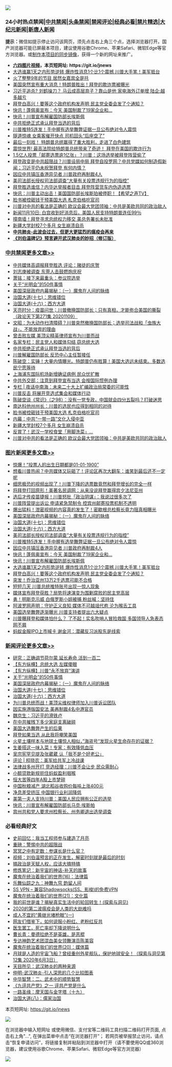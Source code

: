 ![](https://raw.githubusercontent.com/fqnews/bnews/master/64photo/fqnews-qr.jpg)

<div id="tt">
<h3>24小时热点禁闻|<a href="#%E4%B8%AD%E5%85%B1%E7%A6%81%E9%97%BB%E6%9B%B4%E5%A4%9A%E6%96%87%E7%AB%A0">中共禁闻</a>|<a href="#%E5%9B%BE%E7%89%87%E6%96%B0%E9%97%BB%E6%9B%B4%E5%A4%9A%E6%96%87%E7%AB%A0">头条禁闻</a>|<a href="#%E6%96%B0%E9%97%BB%E8%AF%84%E8%AE%BA%E6%9B%B4%E5%A4%9A%E6%96%87%E7%AB%A0">禁闻评论|<a href="#%E5%BF%85%E7%9C%8B%E7%BB%8F%E5%85%B8%E5%A5%BD%E6%96%87">经典必看|<a href="/video.md#%E7%A6%81%E7%89%87%E7%B2%BE%E9%80%89">禁片精选</a>|<a href="https://github.com/fqnews/djy/blob/master/gb/nf1351518.md#1">大纪元新闻</a>|<a href="https://github.com/fqnews/ntdtv/blob/master/gb/prog204.md#1">新唐人新闻</a></h3>
<div><b>提示：</b>微信如提示停止访问该网页，须先点击右上角三个点，选择浏览器打开。国产浏览器可能已屏蔽本项目，建议使用谷歌Chrome、苹果Safari、微软Edge等官方浏览器。或<a href="https://github.com/fqnews/bnews/blob/master/%E5%88%B6%E4%BD%9Cgit%E7%A6%81%E9%97%BB%E9%95%9C%E5%83%8F.md">制作本项目的同步镜像</a>，获得一个新的网址来推广。</div>
<ul>
<li><b><a href="http://d1.bdrive.tk/64.mp4" target="_blank">六四图片视频</a>，本页短网址: https://git.io/jnews</b></li>
<li><a href="/topimagenews/20201110/1428464.md">大选谁赢1天之内形势逆转 爆炸性消息1个比1个震撼 川普大手笔！美军抵台</a></li>
<li><a href="/yule/20201109/1428300.md">火了整整9年的节目 居然女嘉宾全是托</a></li>
<li><a href="/taiwannews/20201110/1428488.md">美国突然宣布重大消息！特朗普胜出！拜登的欺诈票被曝光</a></li>
<li><a href="/finance/20201109/1428317.md">习近平追杀? 刘鹤操刀？ 马云成高层弃子？靠山是他 家电海外订单增 陆企:越多越亏</a></li>
<li><a href="/topimagenews/20201109/1428402.md">拜登白高兴！要等这个政府机构发声明 民主党全委会发了个通知？</a></li>
<li><a href="/topimagenews/20201110/1428491.md">快讯！蓬佩奥宣布：今天 美国制裁了19家企业和…</a></li>
<li><a href="/topimagenews/20201110/1428480.md">快讯！川普宣布解雇国防部长埃斯佩</a></li>
<li><a href="/cbnews/20201110/1428565.md">中共拒绝正式承认拜登当选的背后</a></li>
<li><a href="/topimagenews/20201110/1428626.md">川普推特5连发！手中握有选举舞弊证据一旦公布绝对令人震惊</a></li>
<li><a href="/cnnews/20201109/1428267.md">隧道惊魂 女乘客催开快点 司机回头“后座空了”</a></li>
<li><a href="/taiwannews/20201110/1428499.md">最后一刻戏！ 特朗普总统赢得了重大胜利，走进了白色建筑</a></li>
<li><a href="/taiwannews/20201110/1428596.md">震惊世界! 最高法院给特朗普总统带来了奇迹！ 拜登在美国的欺诈行为</a></li>
<li><a href="/cnnews/20201110/1428481.md">1.5亿人投票「邮寄选票逾1亿张」？川普：这场选举被拜登阵营偷了</a></li>
<li><a href="/bannedvideo/20201109/1428349.md">拜登政变是中共超限战？川普设局中局 拜登自投罗网？中共党媒如何制造假新闻；习近平仍未祝贺拜登 有何内情？</a></li>
<li><a href="/topimagenews/20201110/1428520.md">因应中共镇压香港异见者 川普政府再制裁4人</a></li>
<li><a href="/topimagenews/20201110/1428627.md">美司法部长授权司法部调查“大量有关投票违规行为的指控”</a></li>
<li><a href="/cnnews/20201109/1428273.md">拜登胜选谁信？内华达举报者目击 拜登阵营货车内伪造选票</a></li>
<li><a href="/bannedvideo/20201110/1428484.md">快讯：川普主动出击！美国国防部长埃斯珀被停职！【希望之声TV】</a></li>
<li><a href="/cbnews/20201110/1428435.md">脸书被控砸钱干预美国大选 札克伯格吃官司</a></li>
<li><a href="/cbnews/20201109/1428265.md">川普对中共的看法是正确的 欧议会最大党团领袖：中共是美欧共同的政治敌人</a></li>
<li><a href="/taiwannews/20201110/1428619.md">新闻11月10日: 白宫收到好消息后，美国人民支持特朗普连任99％</a></li>
<li><a href="/cnnews/20201110/1428589.md">撞南墙！拜登寻求总统权力移交 美总务署长未批准</a></li>
<li><a href="/cbnews/20201109/1428315.md">新疆大学封校7个多月 女生崩溃自杀</a></li>
<li><b><a href="/comments/20200211/1275071.md" target="_blank">中共肺炎-此波会过去，但更大更猛烈的瘟疫会再来</a></b></li>
<li><b><a href="/comments/20200207/1272816.md" target="_blank">《刘伯温碑记》预言避开武汉肺炎的妙招（修订版）</a></b></li>
</ul>
</div>

<div class="catlist">
<h3><a href="/cbnews/" target="_blank">中共禁闻</a><span><a href="/cbnews/" target="_blank" rel="nofollow">更多文章>></a></span></h3>
<ul>
<li><a href="/cbnews/20201110/1428742.md" target="_blank">中共媒体高调报拜登胜选 评论：赌徒的庆贺</a></li>
<li><a href="/cbnews/20201110/1428740.md" target="_blank">刘志庚被调查 东莞人击鼓燃炮庆祝</a></li>
<li><a href="/cbnews/20201110/1428722.md" target="_blank">萧铭：接下来最重头：参议院选举</a></li>
<li><a href="/comments/20201110/1428683.md" target="_blank">关于“光明会”的50件事情</a></li>
<li><a href="/comments/20201110/1428660.md" target="_blank">美国深层政府内幕揭秘：（一）魔鬼在人间的脉络</a></li>
<li><a href="/comments/20201110/1428674.md" target="_blank">治国大道(十七)：思维错位</a></li>
<li><a href="/comments/20201110/1428663.md" target="_blank">治国大道(十六)：西方大道</a></li>
<li><a href="/cbnews/20201110/1428645.md" target="_blank">天亮时分：疫苗问世；川普撤换国防部长；只有真相，才能弥合美国的撕裂（政论天下第271集 20201109）</a></li>
<li><a href="/cbnews/20201110/1428624.md" target="_blank">文昭：为大动作扫清障碍？川普突然撤换国防部长；选举司法战和「虫族大战」，不能放弃的理由</a></li>
<li><a href="/cbnews/20201110/1428366.md" target="_blank">曾击败左媒 美顶尖精英律师宣布为川普而战</a></li>
<li><a href="/cbnews/20201110/1428564.md" target="_blank">名家专栏：民主党人和媒体勾结 窃总统大选</a></li>
<li><a href="/cbnews/20201110/1428565.md" target="_blank">中共拒绝正式承认拜登当选的背后</a></li>
<li><a href="/cbnews/20201110/1428577.md" target="_blank">川普解雇国防部长 反恐中心主任暂接任</a></li>
<li><a href="/cbnews/20201110/1428561.md" target="_blank">陈破空：实锤！大量内情曝光。特朗普仍有胜算！美国大选远未结束。多数选民宁愿等待</a></li>
<li><a href="/cbnews/20201110/1428546.md" target="_blank">上海浦东国际机场新增确证病例 民众忧扩散</a></li>
<li><a href="/cbnews/20201110/1428500.md" target="_blank">中共外交部：注意到拜登宣布当选 会按国际惯例办理</a></li>
<li><a href="/cbnews/20201110/1428493.md" target="_blank">专栏 | 夜话中南海：未来二十大上扩编政治局常委的可能性</a></li>
<li><a href="/cbnews/20201110/1428483.md" target="_blank">川普反击 将展开竞选式集会和媒体行动</a></li>
<li><a href="/cbnews/20201110/1428462.md" target="_blank">陈破空谈《常识》（之98）：没有一党专政，中国就会四分五裂吗？打破迷思</a></li>
<li><a href="/cbnews/20201110/1428443.md" target="_blank">南达科他州州长：川普的选民也应得到相同的对待</a></li>
<li><a href="/cbnews/20201110/1428435.md" target="_blank">脸书被控砸钱干预美国大选 札克伯格吃官司</a></li>
<li><a href="/cbnews/20201109/1428316.md" target="_blank">内幕：中共“一带一路”文化入侵中亚</a></li>
<li><a href="/cbnews/20201109/1428315.md" target="_blank">新疆大学封校7个多月 女生崩溃自杀</a></li>
<li><a href="/cbnews/20201109/1428314.md" target="_blank">反胃了！武汉一学校食堂「用脚洗菜」…</a></li>
<li><a href="/cbnews/20201109/1428265.md" target="_blank">川普对中共的看法是正确的 欧议会最大党团领袖：中共是美欧共同的政治敌人</a></li>

</ul>
</div>
<div class="catlist">
<h3><a href="/topimagenews/" target="_blank">图片新闻</a><span><a href="/topimagenews/" target="_blank" rel="nofollow">更多文章>></a></span></h3>
<ul>
<li><a href="/topimagenews/20201110/1428739.md" target="_blank">惊爆！“投票人的出生日期都是01-01-1900”</a></li>
<li><a href="/topimagenews/20201110/1428738.md" target="_blank">想看川普热闹？中共媒体又玩砸了！评论区再次大翻车：谁笑到最后还不一定呢</a></li>
<li><a href="/topimagenews/20201110/1428737.md" target="_blank">细思极恐的视频出现了！川普下降的选票数竟然和拜登增长的完全一样</a></li>
<li><a href="/topimagenews/20201110/1428736.md" target="_blank">将拜登打回原形！美著名民调网：从来没说拜登赢得宾夕法尼亚州</a></li>
<li><a href="/topimagenews/20201110/1428735.md" target="_blank">选后才传疫苗捷报！川普怒批「政治阴谋」：我说过很多次了</a></li>
<li><a href="/topimagenews/20201110/1428733.md" target="_blank">川普阵营提出诉讼 申请紧急禁制令 控宾州邮寄投票机制不透明</a></li>
<li><a href="/topimagenews/20201110/1428731.md" target="_blank">爆出猛料！泄密视频的内容真的发生了！密歇根总检察长竟力阻真相曝光</a></li>
<li><a href="/comments/20201110/1428660.md" target="_blank">美国深层政府内幕揭秘：（一）魔鬼在人间的脉络</a></li>
<li><a href="/comments/20201110/1428674.md" target="_blank">治国大道(十七)：思维错位</a></li>
<li><a href="/comments/20201110/1428663.md" target="_blank">治国大道(十六)：西方大道</a></li>
<li><a href="/topimagenews/20201110/1428627.md" target="_blank">美司法部长授权司法部调查“大量有关投票违规行为的指控”</a></li>
<li><a href="/topimagenews/20201110/1428626.md" target="_blank">川普推特5连发！手中握有选举舞弊证据一旦公布绝对令人震惊</a></li>
<li><a href="/topimagenews/20201110/1428520.md" target="_blank">因应中共镇压香港异见者 川普政府再制裁4人</a></li>
<li><a href="/topimagenews/20201110/1428491.md" target="_blank">快讯！蓬佩奥宣布：今天 美国制裁了19家企业和…</a></li>
<li><a href="/topimagenews/20201110/1428480.md" target="_blank">快讯！川普宣布解雇国防部长埃斯佩</a></li>
<li><a href="/topimagenews/20201110/1428464.md" target="_blank">大选谁赢1天之内形势逆转 爆炸性消息1个比1个震撼 川普大手笔！美军抵台</a></li>
<li><a href="/topimagenews/20201109/1428402.md" target="_blank">拜登白高兴！要等这个政府机构发声明 民主党全委会发了个通知？</a></li>
<li><a href="/topimagenews/20201109/1428231.md" target="_blank">突发！乔治亚州13万2千选票可能不合格</a></li>
<li><a href="/topimagenews/20201109/1428204.md" target="_blank">短短几天 川普总统推特账号出现一惊人现象</a></li>
<li><a href="/comments/20201109/1428146.md" target="_blank">媒体宣布拜登获胜？局势将速演变为围剿腐败的民主党高层</a></li>
<li><a href="/topimagenews/20201109/1428149.md" target="_blank">勇！明斯克示威 白俄罗斯小姐被捕 粉丝喊：坚持住</a></li>
<li><a href="/topimagenews/20201109/1428099.md" target="_blank">阿波罗网声明：守护正义良知 媒体不可越俎代庖 沦为喉舌工具</a></li>
<li><a href="/topimagenews/20201109/1428008.md" target="_blank">美国选举舞弊逐渐曝光 川普支持者提出六大疑点</a></li>
<li><a href="/topimagenews/20201109/1428002.md" target="_blank">川普曝拜登和媒体怕什么？ 了不起！实名吹哨人冒险救国 多国领导人急表态 网不屑</a></li>
<li><a href="/topimagenews/20201109/1428001.md" target="_blank">蚂蚁金服IPO上市喊卡 谢金河：潜藏反习派股东是线索</a></li>

</ul>
</div>
<div class="catlist">
<h3><a href="/comments/" target="_blank">新闻评论</a><span><a href="/comments/" target="_blank" rel="nofollow">更多文章>></a></span></h3>
<ul>
<li><a href="/comments/20201110/1428730.md" target="_blank">研究：正确调节荷尔蒙 延长寿命 活到一百二</a></li>
<li><a href="/comments/20201110/1428729.md" target="_blank">【东方纵横】总统大选 左媒傻眼</a></li>
<li><a href="/comments/20201110/1428728.md" target="_blank">【东方纵横】川普“永不放弃”演讲</a></li>
<li><a href="/comments/20201110/1428683.md" target="_blank">关于“光明会”的50件事情</a></li>
<li><a href="/comments/20201110/1428660.md" target="_blank">美国深层政府内幕揭秘：（一）魔鬼在人间的脉络</a></li>
<li><a href="/comments/20201110/1428674.md" target="_blank">治国大道(十七)：思维错位</a></li>
<li><a href="/comments/20201110/1428663.md" target="_blank">治国大道(十六)：西方大道</a></li>
<li><a href="/comments/20201110/1428636.md" target="_blank">为川普总统而战！美顶尖维权律师加入川普诉讼团队</a></li>
<li><a href="/comments/20201110/1428635.md" target="_blank">因实施港版国安法 美再制裁4名中港官员</a></li>
<li><a href="/comments/20201110/1428599.md" target="_blank">魏京生：习近平的滑铁卢</a></li>
<li><a href="/comments/20201110/1428590.md" target="_blank">在中共摧残下多少家庭支离破碎</a></li>
<li><a href="/comments/20201110/1428563.md" target="_blank">美国大选舞弊产生的后果</a></li>
<li><a href="/comments/20201110/1428562.md" target="_blank">拜登如果当选 从此我将嘲笑美国</a></li>
<li><a href="/comments/20201110/1428560.md" target="_blank">火星土壤样本与地球土壤惊人相似，”海盗号“发现火星生命存在的证据？</a></li>
<li><a href="/comments/20201110/1428559.md" target="_blank">生姜搭这一味入菜！专家：有效降低血压</a></li>
<li><a href="/comments/20201110/1428558.md" target="_blank">吴宗宪罕见提及张葳葳 认「我不是个好老公」</a></li>
<li><a href="/comments/20201110/1428554.md" target="_blank">评论 | 程晓农：美军给共军上冷战课</a></li>
<li><a href="/comments/20201110/1428543.md" target="_blank">法律战多州开打 竞选经理：川普不会让步 民众需耐心</a></li>
<li><a href="/comments/20201110/1428542.md" target="_blank">小额贷款新规扼住蚂蚁盈利咽喉</a></li>
<li><a href="/comments/20201110/1428541.md" target="_blank">恒大苦等四年A股上市梦碎</a></li>
<li><a href="/comments/20201110/1428512.md" target="_blank">中国秋粮减产 湖北稻谷收购价每吨上涨400元</a></li>
<li><a href="/comments/20201110/1428511.md" target="_blank">净息差受挤压 中国银行业利润降低</a></li>
<li><a href="/comments/20201110/1428495.md" target="_blank">美第一夫人支持川普：美国人民应拥有公正的选举</a></li>
<li><a href="/comments/20201110/1428494.md" target="_blank">快讯：川普宣布解雇国防部长马克·埃斯帕</a></li>
<li><a href="/comments/20201110/1428477.md" target="_blank">宾州共和党人要求州检察长、州务卿退出选举调查</a></li>

</ul>
</div>

<div class="catlist">
<h3>必看经典好文</h3>
<ul>
<li><a href="/aomi/history/20141104/323033.md" target="_blank">史前回忆：我当工程师参与建造了月亮</a></li>
<li><a href="/comments/20200717/1362287.md" target="_blank">重磅：警惕中共的超限战</a></li>
<li><a href="/tculture/20200812/1378929.md" target="_blank">冥冥之中有定数：参谋长是什么官？</a></li>
<li><a href="/comments/20200628/1351782.md" target="_blank">视频：刘伯温预言的正在发生，解密时刻就是最后的时刻</a></li>
<li><a href="/comments/20200814/1379994.md" target="_blank">搞政治是天赋人权，应该大搞特搞</a></li>
<li><a href="/comments/20190418/1115565.md" target="_blank">修炼笔记：新宇宙的神话-补天的故事</a></li>
<li><a href="/topimagenews/20180615/958090.md" target="_blank">魔鬼在统治着我们的世界(16)：法律篇</a></li>
<li><a href="/tculture/20170718/793528.md" target="_blank">乐舞仙踪之九：神舞九穹 韵留人间</a></li>
<li><a href="/comments/20191231/1250654.md" target="_blank">SS VPN &#8211; 兼容Shadowsocks(SS、影梭)的免费VPN</a></li>
<li><a href="/comments/20180802/980476.md" target="_blank">魔鬼在统治着我们的世界(21)：文化篇</a></li>
<li><a href="/comments/20200715/1359453.md" target="_blank">我的前世是谁？揭秘真实生活中的轮回转生！(探索与洞见)</a></li>
<li><a href="/comments/20200712/1359432.md" target="_blank">2020的第二波瘟疫会是人类的大劫难吗</a></li>
<li><a href="/lifebaike/20200527/1334909.md" target="_blank">成人不宜的“黄继光堵枪眼”(一)</a></li>
<li><a href="/comments/20200712/1359630.md" target="_blank">网友们借鉴下，如何说服小粉红、老粉红反共</a></li>
<li><a href="/sohnews/20150904/445868.md" target="_blank">医生罢工，死亡率却下降说明什么</a></li>
<li><a href="/comments/20180726/727420.md" target="_blank">曹长青：曼德拉绝不是英雄，是恶棍</a></li>
<li><a href="/topimagenews/20180404/923380.md" target="_blank">专访神韵艺术团混血美女领舞演员陈美容</a></li>
<li><a href="/comments/20180725/976787.md" target="_blank">魔鬼在统治着我们的世界(20)：媒体篇</a></li>
<li><a href="/comments/20200712/1359456.md" target="_blank">月球是人造的宇宙飞船？曾经重创外星舰队，保护地球安全！（探索与洞见第12集 2020年6月3日）</a></li>
<li><a href="/comments/20200816/1381123.md" target="_blank">天目所见：武汉肺炎的两种来源</a></li>
<li><a href="/comments/20200620/1347687.md" target="_blank">仲明-武汉肺炎-引人深思的几个比较图表</a></li>
<li><a href="/comments/20200605/783249.md" target="_blank">中华智慧：二、武术中的顺势智慧</a></li>
<li><a href="/bookonline/20131116/201056.md" target="_blank">《九评共产党》之一 评共产党是什么</a></li>
<li><a href="/topimagenews/20180327/919935.md" target="_blank">一路圣缘：摩天国与金字塔（十九）</a></li>
<li><a href="/cbnews/20190424/914482.md" target="_blank">治国大道(八)：儒家治国</a></li>

</ul>
</div>

本页短网址: https://git.io/jnews

![](https://raw.githubusercontent.com/fqnews/bnews/master/64photo/fqnews-qr.jpg)

在浏览器中输入短网址 或使用微信、支付宝等二维码工具扫描二维码打开页面, 点击右上角"...", 在弹出菜单中点击“在浏览器打开”； 若网页被举报禁止访问，请点击“恢复申请访问”，将链接复制并粘贴到浏览器中打开（请不要使用QQ或360浏览器，建议使用谷歌Chrome、苹果Safari、微软Edge等官方浏览器）

![](https://raw.githubusercontent.com/fqnews/bnews/master/64photo/wx.jpg)
